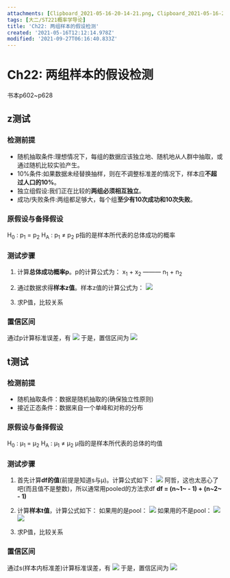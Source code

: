 ```yaml
---
attachments: [Clipboard_2021-05-16-20-14-21.png, Clipboard_2021-05-16-20-48-54.png, Clipboard_2021-05-16-20-55-03.png, Clipboard_2021-05-16-21-04-33.png, Clipboard_2021-06-09-00-00-39.png, Clipboard_2021-06-09-00-01-08.png, Clipboard_2021-06-09-00-01-55.png, Clipboard_2021-06-09-00-02-09.png, Clipboard_2021-07-04-16-43-48.png, Clipboard_2021-07-04-17-09-36.png, Clipboard_2021-07-04-17-10-10.png, Clipboard_2021-07-04-17-13-13.png, Clipboard_2021-07-04-17-13-29.png]
tags: [大二/ST221概率学导论]
title: 'Ch22: 两组样本的假设检测'
created: '2021-05-16T12:12:14.978Z'
modified: '2021-09-27T06:16:40.833Z'
---
```


# Ch22: 两组样本的假设检测
书本p602~p628

## z测试
### 检测前提
- 随机抽取条件:理想情况下，每组的数据应该独立地、随机地从人群中抽取，或通过随机比较实验产生。
- 10%条件:如果数据未经替换抽样，则在不调整标准差的情况下，样本应**不超过人口的10%**。
- 独立组假设:我们正在比较的**两组必须相互独立**。
- 成功/失败条件:两组都足够大，每个组**至少有10次成功和10次失败**。

### 原假设与备择假设
H<sub>0</sub> : p<sub>1</sub> = p<sub>2</sub>
H<sub>A</sub> : p<sub>1</sub> ≠ p<sub>2</sub>
p指的是样本所代表的总体成功的概率

### 测试步骤
1. 计算**总体成功概率p**。p的计算公式为：
x<sub>1</sub> + x<sub>2</sub>
———
n<sub>1</sub> + n<sub>2</sub>
2. 通过数据求得**样本z值**。样本z值的计算公式为：
![](@attachment/Clipboard_2021-05-16-20-14-21.png)

3. 求P值，比较关系

### 置信区间
通过p计算标准误差，有
![](@attachment/Clipboard_2021-06-09-00-00-39.png)
于是，置信区间为
![](@attachment/Clipboard_2021-06-09-00-01-08.png)

## t测试
### 检测前提
- 随机抽取条件：数据是随机抽取的(确保独立性原则)
- 接近正态条件：数据来自一个单峰和对称的分布

### 原假设与备择假设
H<sub>0</sub> : μ<sub>1</sub> = μ<sub>2</sub>
H<sub>A</sub> : μ<sub>1</sub> ≠ μ<sub>2</sub>
μ指的是样本所代表的总体的均值

### 测试步骤
1. 首先计算**df的值**(前提是知道s与μ)。计算公式如下：
![](@attachment/Clipboard_2021-05-16-20-48-54.png)
阿哲，这也太恶心了吧(而且值不是整数)，所以通常用pooled的方法求df
**df = (n~1~ - 1) + (n~2~ - 1)**

2. 计算**样本t值**，计算公式如下：
如果用的是pool：
![](@attachment/Clipboard_2021-07-04-17-10-10.png)
如果用的不是pool：
![](@attachment/Clipboard_2021-07-04-17-13-13.png)
![](@attachment/Clipboard_2021-07-04-17-13-29.png)

3. 求P值，比较关系

### 置信区间
通过s(样本内标准差)计算标准误差，有
![](@attachment/Clipboard_2021-06-09-00-01-55.png)
于是，置信区间为
![](@attachment/Clipboard_2021-06-09-00-02-09.png)
